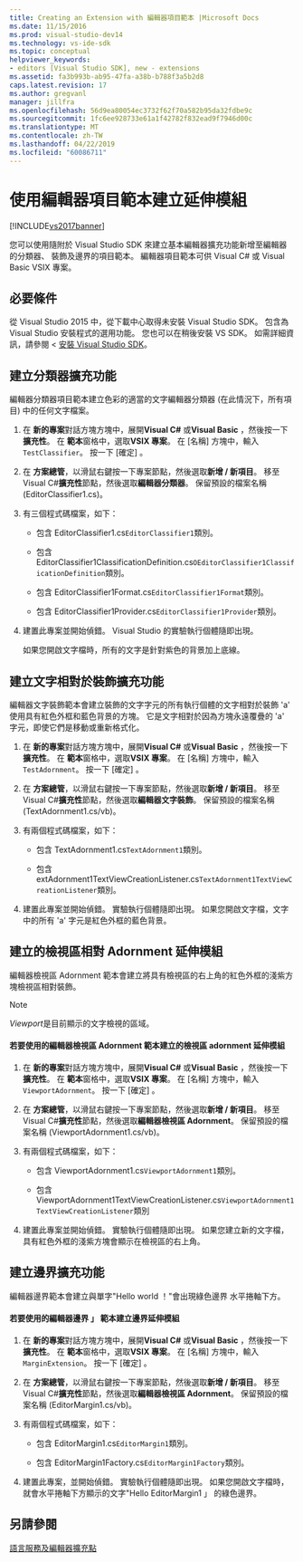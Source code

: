 ```yaml
---
title: Creating an Extension with 編輯器項目範本 |Microsoft Docs
ms.date: 11/15/2016
ms.prod: visual-studio-dev14
ms.technology: vs-ide-sdk
ms.topic: conceptual
helpviewer_keywords:
- editors [Visual Studio SDK], new - extensions
ms.assetid: fa3b993b-ab95-47fa-a38b-b788f3a5b2d8
caps.latest.revision: 17
ms.author: gregvanl
manager: jillfra
ms.openlocfilehash: 56d9ea80054ec3732f62f70a582b95da32fdbe9c
ms.sourcegitcommit: 1fc6ee928733e61a1f42782f832ead9f7946d00c
ms.translationtype: MT
ms.contentlocale: zh-TW
ms.lasthandoff: 04/22/2019
ms.locfileid: "60086711"
---
```

# <a name="creating-an-extension-with-an-editor-item-template"></a>使用編輯器項目範本建立延伸模組
[!INCLUDE[vs2017banner](../includes/vs2017banner.md)]

您可以使用隨附於 Visual Studio SDK 來建立基本編輯器擴充功能新增至編輯器的分類器、 裝飾及邊界的項目範本。 編輯器項目範本可供 Visual C# 或 Visual Basic VSIX 專案。  
  
## <a name="prerequisites"></a>必要條件  
 從 Visual Studio 2015 中，從下載中心取得未安裝 Visual Studio SDK。 包含為 Visual Studio 安裝程式的選用功能。 您也可以在稍後安裝 VS SDK。 如需詳細資訊，請參閱 <<c0> [ 安裝 Visual Studio SDK](../extensibility/installing-the-visual-studio-sdk.md)。  
  
## <a name="creating-a-classifier-extension"></a>建立分類器擴充功能  
 編輯器分類器項目範本建立色彩的適當的文字編輯器分類器 (在此情況下，所有項目) 中的任何文字檔案。  
  
1. 在 **新的專案**對話方塊方塊中，展開**Visual C#** 或**Visual Basic** ，然後按一下 **擴充性**。 在 **範本**窗格中，選取**VSIX 專案**。 在 [名稱] 方塊中，輸入 `TestClassifier`。 按一下 [確定] 。  
  
2. 在 **方案總管**，以滑鼠右鍵按一下專案節點，然後選取**新增 / 新項目**。 移至 Visual C#**擴充性**節點，然後選取**編輯器分類器**。 保留預設的檔案名稱 (EditorClassifier1.cs)。  
  
3. 有三個程式碼檔案，如下：  
  
    - 包含 EditorClassifier1.cs`EditorClassifier1`類別。  
  
    - 包含 EditorClassifier1ClassificationDefinition.cs`OEditorClassifier1ClassificationDefinition`類別。  
  
    - 包含 EditorClassifier1Format.cs`EditorClassifier1Format`類別。  
  
    - 包含 EditorClassifier1Provider.cs`EditorClassifier1Provider`類別。  
  
4. 建置此專案並開始偵錯。 Visual Studio 的實驗執行個體隨即出現。  
  
     如果您開啟文字檔時，所有的文字是針對紫色的背景加上底線。  
  
## <a name="creating-a-text-relative-adornment-extension"></a>建立文字相對於裝飾擴充功能  
 編輯器文字裝飾範本會建立裝飾的文字字元的所有執行個體的文字相對於裝飾 'a' 使用具有紅色外框和藍色背景的方塊。 它是文字相對於因為方塊永遠覆疊的 'a' 字元，即使它們是移動或重新格式化。  
  
1. 在 **新的專案**對話方塊方塊中，展開**Visual C#** 或**Visual Basic** ，然後按一下 **擴充性**。 在 **範本**窗格中，選取**VSIX 專案**。 在 [名稱] 方塊中，輸入 `TestAdornment`。 按一下 [確定] 。  
  
2. 在 **方案總管**，以滑鼠右鍵按一下專案節點，然後選取**新增 / 新項目**。 移至 Visual C#**擴充性**節點，然後選取**編輯器文字裝飾**。 保留預設的檔案名稱 (TextAdornment1.cs/vb)。  
  
3. 有兩個程式碼檔案，如下：  
  
    - 包含 TextAdornment1.cs`TextAdornment1`類別。  
  
    - 包含 extAdornment1TextViewCreationListener.cs`TextAdornment1TextViewCreationListener`類別。  
  
4. 建置此專案並開始偵錯。 實驗執行個體隨即出現。 如果您開啟文字檔，文字中的所有 'a' 字元是紅色外框的藍色背景。  
  
## <a name="creating-a-viewport-relative-adornment-extension"></a>建立的檢視區相對 Adornment 延伸模組  
 編輯器檢視區 Adornment 範本會建立將具有檢視區的右上角的紅色外框的淺紫方塊檢視區相對裝飾。  
  
> [!NOTE]
>  *Viewport*是目前顯示的文字檢視的區域。  
  
#### <a name="to-create-a-viewport-adornment-extension-by-using-the-editor-viewport-adornment-template"></a>若要使用的編輯器檢視區 Adornment 範本建立的檢視區 adornment 延伸模組  
  
1. 在 **新的專案**對話方塊方塊中，展開**Visual C#** 或**Visual Basic** ，然後按一下 **擴充性**。 在 **範本**窗格中，選取**VSIX 專案**。 在 [名稱] 方塊中，輸入 `ViewportAdornment`。 按一下 [確定] 。  
  
2. 在 **方案總管**，以滑鼠右鍵按一下專案節點，然後選取**新增 / 新項目**。 移至 Visual C#**擴充性**節點，然後選取**編輯器檢視區 Adornment**。 保留預設的檔案名稱 (ViewportAdornment1.cs/vb)。  
  
3. 有兩個程式碼檔案，如下：  
  
    - 包含 ViewportAdornment1.cs`ViewportAdornment1`類別。  
  
    - 包含 ViewportAdornment1TextViewCreationListener.cs`ViewportAdornment1TextViewCreationListener`類別  
  
4. 建置此專案並開始偵錯。 實驗執行個體隨即出現。 如果您建立新的文字檔，具有紅色外框的淺紫方塊會顯示在檢視區的右上角。  
  
## <a name="creating-a-margin-extension"></a>建立邊界擴充功能  
 編輯器邊界範本會建立與單字"Hello world ！"會出現綠色邊界 水平捲軸下方。  
  
#### <a name="to-create-a-margin-extension-by-using-the-editor-margin-template"></a>若要使用的編輯器邊界 」 範本建立邊界延伸模組  
  
1. 在 **新的專案**對話方塊方塊中，展開**Visual C#** 或**Visual Basic** ，然後按一下 **擴充性**。 在 **範本**窗格中，選取**VSIX 專案**。 在 [名稱] 方塊中，輸入 `MarginExtension`。 按一下 [確定] 。  
  
2. 在 **方案總管**，以滑鼠右鍵按一下專案節點，然後選取**新增 / 新項目**。 移至 Visual C#**擴充性**節點，然後選取**編輯器檢視區 Adornment**。 保留預設的檔案名稱 (EditorMargin1.cs/vb)。  
  
3. 有兩個程式碼檔案，如下：  
  
    - 包含 EditorMargin1.cs`EditorMargin1`類別。  
  
    - 包含 EditorMargin1Factory.cs`EditorMargin1Factory`類別。  
  
4. 建置此專案，並開始偵錯。 實驗執行個體隨即出現。 如果您開啟文字檔時，就會水平捲軸下方顯示的文字"Hello EditorMargin1 」 的綠色邊界。  
  
## <a name="see-also"></a>另請參閱  
 [語言服務及編輯器擴充點](../extensibility/language-service-and-editor-extension-points.md)

